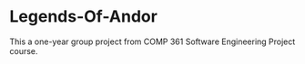 # Legends-Of-Andor
This a one-year group project from COMP 361 Software Engineering Project course.
